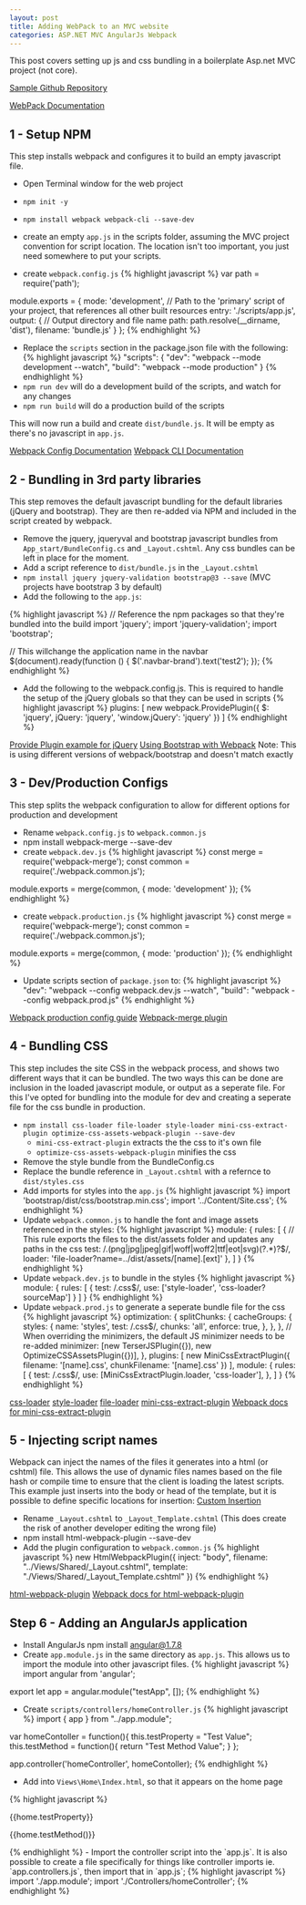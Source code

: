 ```yaml
---
layout: post
title: Adding WebPack to an MVC website
categories: ASP.NET MVC AngularJs Webpack
---
```


This post covers setting up js and css bundling in a boilerplate Asp.net MVC project (not core).

[Sample Github Repository](https://github.com/Togusa09/MvcWebpackAngularJs)

[WebPack Documentation](https://webpack.js.org/)

## 1 - Setup NPM

This step installs webpack and configures it to build an empty javascript file.

- Open Terminal window for the web project
- `npm init -y`
- `npm install webpack webpack-cli --save-dev`
- create an empty `app.js` in the scripts folder, assuming the MVC project convention for script location. The location isn't too important, you just need somewhere to put your scripts.

- create `webpack.config.js`
{% highlight javascript %}
var path = require('path');

module.exports = {
    mode: 'development',
    // Path to the 'primary' script of your project, that references all other built resources
    entry: './scripts/app.js',
    output: {
        // Output directory and file name
        path: path.resolve(__dirname, 'dist'),
        filename: 'bundle.js'
    }
};
{% endhighlight %}

- Replace the `scripts` section in the package.json file with the following:
{% highlight javascript %}
"scripts": {
    "dev": "webpack --mode development --watch",
    "build": "webpack --mode production"
  }
{% endhighlight %}
- `npm run dev` will do a development build of the scripts, and watch for any changes
- `npm run build` will do a production build of the scripts

This will now run a build and create `dist/bundle.js`. It will be empty as there's no javascript in `app.js`.

[Webpack Config Documentation](https://webpack.js.org/configuration/)
[Webpack CLI Documentation](https://webpack.js.org/api/cli/)

## 2 - Bundling in 3rd party libraries

This step removes the default javascript bundling for the default libraries (jQuery and bootstrap). They are then re-added via NPM and included in the script created by webpack.

- Remove the jquery, jqueryval and bootstrap javascript bundles from `App_start/BundleConfig.cs` and `_Layout.cshtml`. Any css bundles can be left in place for the moment.
- Add a script reference to `dist/bundle.js` in the `_Layout.cshtml`
- `npm install jquery jquery-validation bootstrap@3 --save` (MVC projects have bootstrap 3 by default)
- Add the following to the `app.js`:

{% highlight javascript %}
// Reference the npm packages so that they're bundled into the build
import 'jquery';
import 'jquery-validation';
import 'bootstrap';

// This willchange the application name in the navbar
$(document).ready(function () {
    $('.navbar-brand').text('test2');
});
{% endhighlight %}

- Add the following to the webpack.config.js. This is required to handle the setup of the jQuery globals so that they can be used in scripts
{% highlight javascript %}
plugins: [
        new webpack.ProvidePlugin({
            $: 'jquery',
            jQuery: 'jquery',
            'window.jQuery': 'jquery'
        })
    ]
{% endhighlight %}

[Provide Plugin example for jQuery](https://webpack.js.org/plugins/provide-plugin/)
[Using Bootstrap with Webpack](https://getbootstrap.com/docs/4.0/getting-started/webpack/) Note: This is using different versions of webpack/bootstrap and doesn't match exactly

## 3 - Dev/Production Configs

This step splits the webpack configuration to allow for different options for production and development

- Rename `webpack.config.js` to `webpack.common.js`
- npm install webpack-merge --save-dev
- create `webpack.dev.js`
{% highlight javascript %}
const merge = require('webpack-merge');
const common = require('./webpack.common.js');

module.exports = merge(common, {
    mode: 'development'
});
{% endhighlight %}

- create `webpack.production.js`
{% highlight javascript %}
const merge = require('webpack-merge');
const common = require('./webpack.common.js');

module.exports = merge(common, {
    mode: 'production'
});
{% endhighlight %}

- Update scripts section of `package.json` to:
{% highlight javascript %}
"dev": "webpack --config webpack.dev.js --watch",
"build": "webpack --config webpack.prod.js"
{% endhighlight %}

[Webpack production config guide](https://webpack.js.org/guides/production/)
[Webpack-merge plugin](https://github.com/survivejs/webpack-merge)

## 4 - Bundling CSS

This step includes the site CSS in the webpack process, and shows two different ways that it can be bundled. The two ways this can be done are inclusion in the loaded javascript module, or output as a seperate file. For this I've opted for bundling into the module for dev and creating a seperate file for the css bundle in production.

- `npm install css-loader file-loader style-loader mini-css-extract-plugin optimize-css-assets-webpack-plugin --save-dev`
  - `mini-css-extract-plugin` extracts the the css to it's own file
  - `optimize-css-assets-webpack-plugin` minifies the css
- Remove the style bundle from the BundleConfig.cs
- Replace the bundle reference in `_Layout.cshtml` with a refernce to `dist/styles.css`
- Add imports for styles into the `app.js`
{% highlight javascript %}
import 'bootstrap/dist/css/bootstrap.min.css';
import '../Content/Site.css';
{% endhighlight %}
- Update `webpack.common.js` to handle the font and image assets referenced in the styles:
{% highlight javascript %}
module: {
        rules: [
            {
                // This rule exports the files to the dist/assets folder and updates any paths in the css
                test: /\.(png|jpg|jpeg|gif|woff|woff2|ttf|eot|svg)(\?.*)?$/,
                loader: 'file-loader?name=../dist/assets/[name].[ext]'
            },
          ]
    }
{% endhighlight %}
- Update `webpack.dev.js` to bundle in the styles
{% highlight javascript %}
module: {
        rules: [
            {
                test: /\.css$/,
                use: ['style-loader', 'css-loader?sourceMap']
            }
        ]
}
{% endhighlight %}
- Update `webpack.prod.js` to generate a seperate bundle file for the css
{% highlight javascript %}
optimization: {
        splitChunks: {
          cacheGroups: {
            styles: {
              name: 'styles',
              test: /\.css$/,
              chunks: 'all',
              enforce: true,
            },
          },
        },
        // When overriding the minimizers, the default JS minimizer needs to be re-added
        minimizer: [new TerserJSPlugin({}), new OptimizeCSSAssetsPlugin({})],
      },
    plugins: [
        new MiniCssExtractPlugin({
            filename: '[name].css',
            chunkFilename: '[name].css'
        })
    ],
    module: {
        rules: [
            {
                test: /\.css$/,
                use: [MiniCssExtractPlugin.loader, 'css-loader'],
            },
        ]
    }
{% endhighlight %}

[css-loader](https://github.com/webpack-contrib/css-loader)
[style-loader](https://github.com/webpack-contrib/style-loader)
[file-loader](https://github.com/webpack-contrib/file-loader)
[mini-css-extract-plugin](https://github.com/webpack-contrib/mini-css-extract-plugin)
[Webpack docs for mini-css-extract-plugin](https://webpack.js.org/plugins/mini-css-extract-plugin/)

## 5 - Injecting script names

Webpack can inject the names of the files it generates into a html (or cshtml) file. This allows the use of dynamic files names based on the file hash or compile time to ensure that the client is loading the latest scripts. This example just inserts into the body or head of the template, but it is possible to define specific locations for insertion: [Custom Insertion](https://github.com/jantimon/html-webpack-plugin/tree/master/examples/custom-insertion-position)

- Rename `_Layout.cshtml` to `_Layout_Template.cshtml` (This does create the risk of another developer editing the wrong file)
- npm install html-webpack-plugin --save-dev
- Add the plugin configuration to `webpack.common.js`
{% highlight javascript %}
new HtmlWebpackPlugin({
    inject: "body",
    filename: "../Views/Shared/_Layout.cshtml",
    template: "./Views/Shared/_Layout_Template.cshtml"
})
{% endhighlight %}

[html-webpack-plugin](https://github.com/jantimon/html-webpack-plugin)
[Webpack docs for html-webpack-plugin](https://webpack.js.org/plugins/html-webpack-plugin/)

## Step 6 - Adding an AngularJs application

- Install AngularJs npm install angular@1.7.8
- Create `app.module.js` in the same directory as `app.js`. This allows us to import the module into other javascript files.
{% highlight javascript %}
import angular from 'angular';

export let app = angular.module("testApp", []);
{% endhighlight %}
- Create `scripts/controllers/homeController.js`
{% highlight javascript %}
import { app } from "../app.module";

var homeContoller = function(){
    this.testProperty = "Test Value";
    this.testMethod = function(){
        return "Test Method Value";
    }
};

app.controller('homeController', homeContoller);
{% endhighlight %}
- Add into `Views\Home\Index.html`, so that it appears on the home page

{% highlight javascript %}
<div class="row" ng-app="testApp">
    <div class="col-md-4" ng-controller="homeController as home">
        <p>{{home.testProperty}}</p>
        <p>{{home.testMethod()}}</p>
    </div>
</div>
{% endhighlight %}
- Import the controller script into the `app.js`. It is also possible to create a file specifically for things like controller imports ie. `app.controllers.js`, then import that in `app.js`;
{% highlight javascript %}
import './app.module';
import './Controllers/homeController';
{% endhighlight %}
